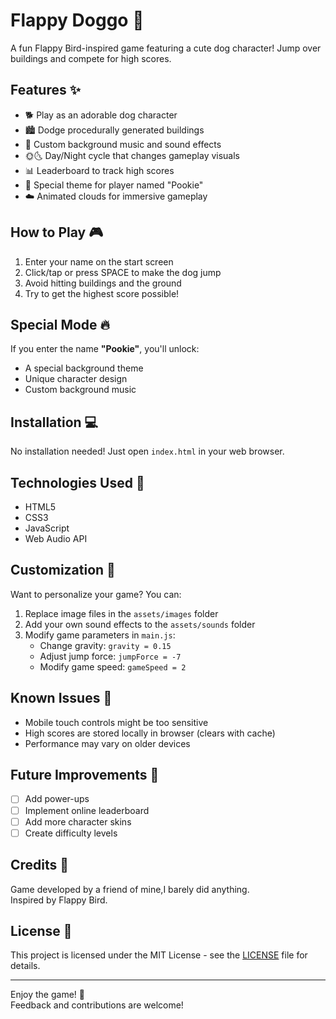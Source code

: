 # Flappy Doggo 🐶

A fun Flappy Bird-inspired game featuring a cute dog character! Jump over buildings and compete for high scores.


## Features ✨

- 🐕 Play as an adorable dog character
- 🏙️ Dodge procedurally generated buildings
- 🎵 Custom background music and sound effects
- 🌞🌜 Day/Night cycle that changes gameplay visuals
- 📊 Leaderboard to track high scores
- 🎨 Special theme for player named "Pookie"
- ☁️ Animated clouds for immersive gameplay

## How to Play 🎮

1. Enter your name on the start screen
2. Click/tap or press SPACE to make the dog jump
3. Avoid hitting buildings and the ground
4. Try to get the highest score possible!

## Special Mode 🔥

If you enter the name **"Pookie"**, you'll unlock:

- A special background theme
- Unique character design
- Custom background music

## Installation 💻

No installation needed! Just open `index.html` in your web browser.

## Technologies Used 💾

- HTML5
- CSS3
- JavaScript
- Web Audio API

## Customization 🎨

Want to personalize your game? You can:

1. Replace image files in the `assets/images` folder
2. Add your own sound effects to the `assets/sounds` folder
3. Modify game parameters in `main.js`:
   - Change gravity: `gravity = 0.15`
   - Adjust jump force: `jumpForce = -7`
   - Modify game speed: `gameSpeed = 2`

## Known Issues 🐛

- Mobile touch controls might be too sensitive
- High scores are stored locally in browser (clears with cache)
- Performance may vary on older devices

## Future Improvements 🚀

- [ ] Add power-ups
- [ ] Implement online leaderboard
- [ ] Add more character skins
- [ ] Create difficulty levels

## Credits 🙏

Game developed by a friend of mine,I barely did anything.  
Inspired by Flappy Bird.

## License 📜

This project is licensed under the MIT License - see the [LICENSE](LICENSE) file for details.

---

Enjoy the game! 🐾  
Feedback and contributions are welcome!
